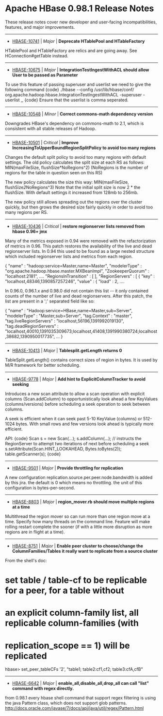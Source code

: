 # Apache HBase  0.98.1 Release Notes

These release notes cover new developer and user-facing incompatibilities, features, and major improvements.


---

* [HBASE-10741](https://issues.apache.org/jira/browse/HBASE-10741) | *Major* | **Deprecate HTablePool and HTableFactory**

HTablePool and HTableFactory are relics and are going away. See HConnection#getTable instead.


---

* [HBASE-10675](https://issues.apache.org/jira/browse/HBASE-10675) | *Major* | **IntegrationTestIngestWithACL should allow User to be passed as Parameter**

To use this feature of passing superuser and userlist we need to give the following command
{code}
./hbase --config /usr/lib/hbase/conf/ org.apache.hadoop.hbase.IntegrationTestIngestWithACL  -superuser <user> -userlist <user1>,<user2>,<user3>
{code}
Ensure that the userlist  is comma seperated.


---

* [HBASE-10548](https://issues.apache.org/jira/browse/HBASE-10548) | *Minor* | **Correct commons-math dependency version**

Downgrades HBase's dependency on commons-math to 2.1, which is consistent with all stable releases of Hadoop.


---

* [HBASE-10501](https://issues.apache.org/jira/browse/HBASE-10501) | *Critical* | **Improve IncreasingToUpperBoundRegionSplitPolicy to avoid too many regions**

Changes the default split policy to avoid too many regions with default settings.
The old policy calculates the split size at each RS as follows: MIN(maxFileSize, flushSize*NoRegions^2) (NoRegions is the number of regions for the table in question seen on this RS)

The new policy calculates the size this way: MIN(maxFileSize, flushSize*2*NoRegions^3)
Note that the initial split size is now 2 * the flushSize. With default settings it increased from 128mb to 256mb.

The new policy still allows spreading out the regions over the cluster quickly, but then grows the desired size fairly quickly in order to avoid too many regions per RS.


---

* [HBASE-10436](https://issues.apache.org/jira/browse/HBASE-10436) | *Critical* | **restore regionserver lists removed from hbase 0.96+ jmx**

Many of the metrics exposed in 0.94 were removed with the refactorization of metrics in 0.96.  This patch restores the availability of the live and dead regionserver lists.  In 0.94 this used to be found as a large nested structure which included regionserver lists and metrics from each region. 

 {
    "name" : "hadoop:service=Master,name=Master",
    "modelerType" : "org.apache.hadoop.hbase.master.MXBeanImpl",
    "ZookeeperQuorum" : "localhost:2181",
  ....
   "RegionsInTransition" : [ ],
    "RegionServers" : [ {
      "key" : "localhost,48346,1390857257246",
      "value" : {
        "load" : 2,
....
      
In 0.96.0, 0.96.1.x and 0.98.0 did not contain this list -- it only contained counts of the number of live and dead regionservers.  After this patch, the list are present in a ';' separated field like so:

{
    "name" : "Hadoop:service=HBase,name=Master,sub=Server",
    "modelerType" : "Master,sub=Server",
    "tag.Context" : "master",
    "tag.liveRegionServers" : "localhost,56196,1391992019130",
    "tag.deadRegionServers" : "localhost,40010,1391035309673;localhost,41408,1391990380724;localhost,38682,1390950017735",
    ...
}


---

* [HBASE-10413](https://issues.apache.org/jira/browse/HBASE-10413) | *Major* | **Tablesplit.getLength returns 0**

TableSplit.getLength() contains correct sizes of region in bytes. It is used by M/R framework for better scheduling.


---

* [HBASE-9778](https://issues.apache.org/jira/browse/HBASE-9778) | *Major* | **Add hint to ExplicitColumnTracker to avoid seeking**

Introduces a new scan attribute to allow a scan operation with explicit columns (Scan.addColumn) to opportunistically look ahead a few KeyValues (columns/versions) before scheduling a seek operation to seek between columns.

A seek is efficient when it can seek past 5-10 KeyValue (columns) or 512-1024 bytes. With small rows and few versions look ahead is typically more efficient.

API:
{code}
    Scan s = new Scan(...);
    s.addColumn(...);
    // instructs the RegionServer to attempt two iterations of next before scheduling a seek
    s.setAttribute(Scan.HINT\_LOOKAHEAD, Bytes.toBytes(2));
    table.getScanner(s);
{code}


---

* [HBASE-9501](https://issues.apache.org/jira/browse/HBASE-9501) | *Major* | **Provide throttling for replication**

A new configuration replication.source.per.peer.node.bandwidth is added by this jira. the default is 0 which means no throttling. the unit of this configuration is bytes-per-second.


---

* [HBASE-8803](https://issues.apache.org/jira/browse/HBASE-8803) | *Major* | **region\_mover.rb should move multiple regions at a time**

Multithread the region mover so can run more than one region move at a time.  Specify how many threads on the command line.  Feature will make rolling restart complete the sooner (if with a little more disruption as more regions are in flight at a time).


---

* [HBASE-8751](https://issues.apache.org/jira/browse/HBASE-8751) | *Major* | **Enable peer cluster to choose/change the ColumnFamilies/Tables it really want to replicate from a source cluster**

From the shell's doc:
# set table / table-cf to be replicable for a peer, for a table without
# an explicit column-family list, all replicable column-families (with
# replication\_scope == 1) will be replicated
 hbase> set\_peer\_tableCFs '2', "table1; table2:cf1,cf2; table3:cfA,cfB"


---

* [HBASE-6642](https://issues.apache.org/jira/browse/HBASE-6642) | *Major* | **enable\_all,disable\_all,drop\_all can call "list" command with regex directly.**

from 0.98.1 every hbase shell command that support regex filtering is using the java Pattern class, which does not support glob patterns.
http://docs.oracle.com/javase/7/docs/api/java/util/regex/Pattern.html



